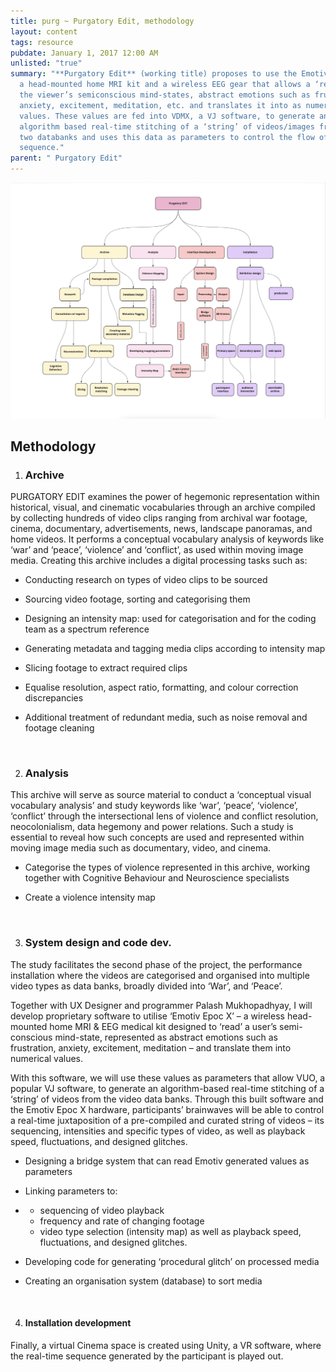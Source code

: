 ```yaml
---
title: purg ~ Purgatory Edit, methodology
layout: content
tags: resource
pubdate: January 1, 2017 12:00 AM
unlisted: "true"
summary: "**Purgatory Edit** (working title) proposes to use the Emotive Epoc+,
  a head-mounted home MRI kit and a wireless EEG gear that allows a ‘reading’ of
  the viewer’s semiconscious mind-states, abstract emotions such as frustration,
  anxiety, excitement, meditation, etc. and translates it into as numerical
  values. These values are fed into VDMX, a VJ software, to generate an
  algorithm based real-time stitching of a ‘string’ of videos/images from the
  two databanks and uses this data as parameters to control the flow of video
  sequence."
parent: " Purgatory Edit"
---
```

![](/static/img/purgatory-edit-pipeline-map-colour.png)

## Methodology



1. ### Archive

PURGATORY EDIT examines the power of hegemonic representation within historical, visual, and cinematic vocabularies through an archive compiled by collecting hundreds of video clips ranging from archival war footage, cinema, documentary, advertisements, news, landscape panoramas, and home videos. It performs a conceptual vocabulary analysis of keywords like ‘war’ and ‘peace’, ‘violence’ and ‘conflict’, as used within moving image media. Creating this archive includes a digital processing tasks such as:

* Conducting research on types of video clips to be sourced
* Sourcing video footage, sorting and categorising them
* Designing an intensity map: used for categorisation and for the coding team as a spectrum reference 
* Generating metadata and tagging media clips according to intensity map
* Slicing footage to extract required clips
* Equalise resolution, aspect ratio, formatting, and colour correction discrepancies
* Additional treatment of redundant media, such as noise removal and footage cleaning

  <br/>

2. ### Analysis

This archive will serve as source material to conduct a ‘conceptual visual vocabulary analysis’ and study keywords like ‘war’, ‘peace’, ‘violence’, ‘conflict’ through the intersectional lens of violence and conflict resolution, neocolonialism, data hegemony and power relations. Such a study is essential to reveal how such concepts are used and represented within moving image media such as documentary, video, and cinema. 

* Categorise the types of violence represented in this archive, working together with Cognitive Behaviour and Neuroscience specialists
* Create a violence intensity map

  <br/>

3. ### System design and code dev.

The study facilitates the second phase of the project, the performance installation where the videos are categorised and organised into multiple video types as data banks, broadly divided into ‘War’, and ‘Peace’.

Together with UX Designer and programmer Palash Mukhopadhyay, I will develop proprietary software to utilise ‘Emotiv Epoc X’ – a wireless head-mounted home MRI & EEG medical kit designed to ‘read’ a user’s semi-conscious mind-state, represented as abstract emotions such as frustration, anxiety, excitement, meditation – and translate them into numerical values. 

With this software, we will use these values as parameters that allow VUO, a popular VJ software, to generate an algorithm-based real-time stitching of a ‘string’ of videos from the video data banks. Through this built software and the Emotiv Epoc X hardware, participants’ brainwaves will be able to control a real-time juxtaposition of a pre-compiled and curated string of videos – its sequencing, intensities and specific types of video, as well as playback speed, fluctuations, and designed glitches. 

* Designing a bridge system that can read Emotiv generated values as parameters
* Linking parameters to: 
* * sequencing of video playback
  * frequency and rate of changing footage
  * video type selection (intensity map) as well as playback speed, fluctuations, and designed glitches. 
* Developing code for generating ‘procedural glitch’ on processed media
* Creating an organisation system (database) to sort media 

  <br/>

4. #### Installation development

Finally, a virtual Cinema space is created using Unity, a VR software, where the real-time sequence generated by the participant is played out.